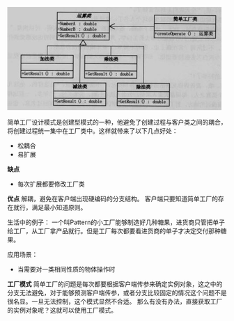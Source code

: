 ![简单工厂模式示意图](./简单工厂模式示意图.JPG)

简单工厂设计模式是创建型模式的一种，他避免了创建过程与客户类之间的耦合，将创建过程统一集中在工厂类中。这样就带来了以下几点好处：

- 松耦合
- 易扩展

**缺点**
- 每次扩展都要修改工厂类

**优点**
解耦，避免在客户端出现硬编码的分支结构。
客户端只要知道简单工厂的存在就行，满足最小知道原则。

生活中的例子：
    一个叫Pattern的小工厂能够制造好几种糖果，进货商只管把单子给工厂，从工厂拿产品就行。但是工厂每次都要看进货商的单子才决定交付那种糖果。

应用场景：
- 当需要对一类相同性质的物体操作时

**工厂模式**
简单工厂的问题是每次都要根据客户端传参来确定实例对象，这之中的分支无法避免，对于能够预测客户端传参，或者分支比较固定的情况这个问题不是很名显。一旦无法控制，这个模式显然不合适。
那么有没有办法，直接获取工厂的实例对象呢？这就可以使用工厂模式。 

